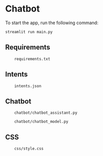 # Chatbot

To start the app, run the following command:

`streamlit run main.py`

## Requirements

```
    requirements.txt
```

## Intents

```
    intents.json
```

## Chatbot

```
    chatbot/chatbot_assistant.py
```
```
    chatbot/chatbot_model.py
```

## CSS

```
    css/style.css
```
